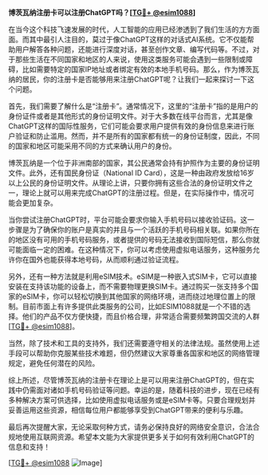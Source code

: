 **博茨瓦纳注册卡可以注册ChatGPT吗？[[TG💪+ @esim1088](https://t.me/s/esim1088)]**

在当今这个科技飞速发展的时代，人工智能的应用已经渗透到了我们生活的方方面面。而其中最引人注目的，莫过于像ChatGPT这样的对话式AI系统。它不仅能帮助用户解答各种问题，还能进行深度对话，甚至创作文章、编写代码等。不过，对于那些生活在不同国家和地区的人来说，使用这类服务可能会遇到一些限制或障碍，比如需要特定的国家IP地址或者绑定有效的本地手机号码。那么，作为博茨瓦纳的居民，你的注册卡是否能够用来注册ChatGPT呢？让我们一起来探讨一下这个问题。

首先，我们需要了解什么是“注册卡”。通常情况下，这里的“注册卡”指的是用户的身份证件或者是其他形式的身份证明文件。对于大多数在线平台而言，尤其是像ChatGPT这样的国际性服务，它们可能会要求用户提供有效的身份信息来进行账户验证和防止滥用。然而，并不是所有的国家都有统一的身份证制度，因此，不同的国家和地区可能采用不同的方式来确认用户的身份。

博茨瓦纳是一个位于非洲南部的国家，其公民通常会持有护照作为主要的身份证明文件。此外，还有国民身份证（National ID Card），这是一种由政府发放给16岁以上公民的身份证明文件。从理论上讲，只要你拥有这些合法的身份证明文件之一，理论上就可以用来完成ChatGPT的注册过程。但是，在实际操作中，情况可能会更加复杂。

当你尝试注册ChatGPT时，平台可能会要求你输入手机号码以接收验证码。这一步骤是为了确保你的账户是真实的并且与一个活跃的手机号码相关联。如果你所在的地区没有可用的手机号码服务，或者提供的号码无法接收到国际短信，那么你就可能面临一定的困难。在这种情况下，你可以考虑使用虚拟电话服务，这种服务允许你在国外也能获得本地号码，从而顺利通过验证流程。

另外，还有一种方法就是利用eSIM技术。eSIM是一种嵌入式SIM卡，它可以直接安装在支持该功能的设备上，而不需要物理更换SIM卡。通过购买一张支持多个国家的eSIM卡，你可以轻松切换到其他国家的网络环境，进而绕过地理位置上的限制。目前市面上有许多提供此类服务的公司，比如ESIM1088就是一个不错的选择。他们的产品不仅方便快捷，而且价格合理，非常适合需要频繁跨国交流的人群[[TG💪+ @esim1088](https://t.me/s/esim1088)]。

当然，除了技术和工具的支持外，我们还需要遵守相关的法律法规。虽然使用上述手段可以帮助你克服某些技术难题，但仍然建议大家尊重各国家和地区的网络管理规定，避免任何潜在的风险。

综上所述，尽管博茨瓦纳的注册卡在理论上是可以用来注册ChatGPT的，但在实践中仍需面对诸如手机号码验证等问题。幸运的是，随着科技的进步，现在已经有多种解决方案可供选择，比如使用虚拟电话服务或是eSIM卡等。只要合理规划并妥善运用这些资源，相信每位用户都能够享受到ChatGPT带来的便利与乐趣。

最后再次提醒大家，无论采取何种方式，请务必保持良好的网络安全意识，合法合规地使用互联网资源。希望本文能为大家提供更多关于如何有效利用ChatGPT的信息和支持！

[[TG💪+ @esim1088](https://t.me/s/esim1088) ![Image](https://i.postimg.cc/4NQfJmqS/Snipaste-2025-05-13-00-14-12.png)]